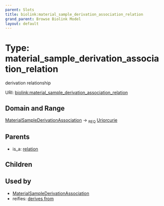 ```yaml
---
parent: Slots
title: biolink:material_sample_derivation_association_relation
grand_parent: Browse Biolink Model
layout: default
---
```


# Type: material_sample_derivation_association_relation


derivation relationship

URI: [biolink:material_sample_derivation_association_relation](https://w3id.org/biolink/vocab/material_sample_derivation_association_relation)

## Domain and Range

[MaterialSampleDerivationAssociation](MaterialSampleDerivationAssociation.md) ->  <sub>REQ</sub> [Uriorcurie](types/Uriorcurie.md)

## Parents

 *  is_a: [relation](relation.md)

## Children


## Used by

 * [MaterialSampleDerivationAssociation](MaterialSampleDerivationAssociation.md)
 *  reifies: [derives from](derives_from.md)
